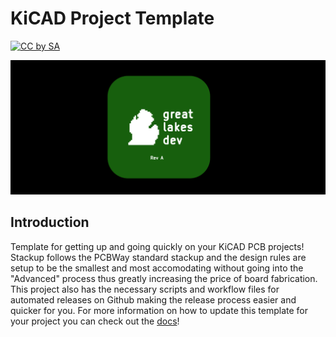# KiCAD Project Template
[![CC by SA](https://i.creativecommons.org/l/by-sa/4.0/88x31.png)](https://creativecommons.org/licenses/by-sa/4.0/)

![3d photo of the atmega32u4 breakout board](img/3d.png)

## Introduction
Template for getting up and going quickly on your KiCAD PCB projects! Stackup follows the PCBWay standard stackup and the design rules are setup to be the smallest and most accomodating without going into the "Advanced" process thus greatly increasing the price of board fabrication. This project also has the necessary scripts and workflow files for automated releases on Github making the release process easier and quicker for you. For more information on how to update this template for your project you can check out the [docs](https://www.greatlakesdev.io/docs/kicad-project-template)!